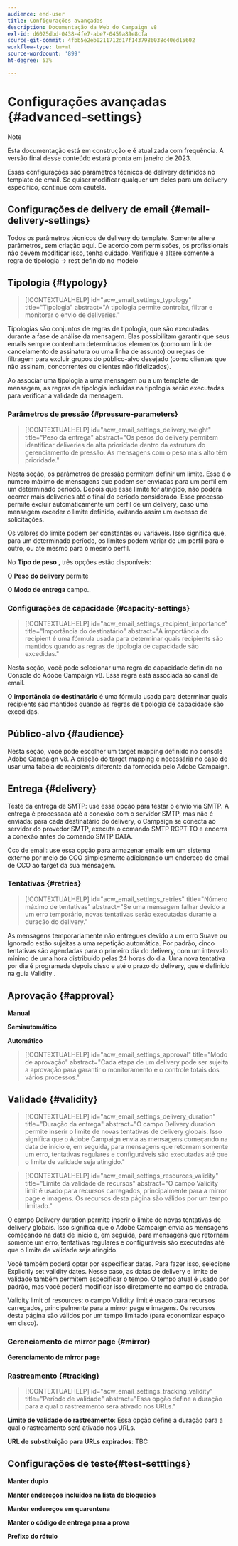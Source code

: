 ```yaml
---
audience: end-user
title: Configurações avançadas
description: Documentação da Web do Campaign v8
exl-id: d6025dbd-0438-4fe7-abe7-0459a89e8cfa
source-git-commit: 4fbb5e2eb0211712d17f1437986038c40ed15602
workflow-type: tm+mt
source-wordcount: '899'
ht-degree: 53%

---
```


# Configurações avançadas {#advanced-settings}

>[!NOTE]
>
>Esta documentação está em construção e é atualizada com frequência. A versão final desse conteúdo estará pronta em janeiro de 2023.

Essas configurações são parâmetros técnicos de delivery definidos no template de email. Se quiser modificar qualquer um deles para um delivery específico, continue com cautela.

## Configurações de delivery de email {#email-delivery-settings}

<!--
October 2022 

Note that this page is for now a placeholder to host Contextualhelp blocks

Do not delete these blocks 

Documentation on this part is targeted for december 2022
-->

Todos os parâmetros técnicos de delivery do template.
Somente altere parâmetros, sem criação aqui.
De acordo com permissões, os profissionais não devem modificar isso, tenha cuidado. Verifique e altere somente a regra de tipologia -> rest definido no modelo

## Tipologia {#typology}

>[!CONTEXTUALHELP]
>id="acw_email_settings_typology"
>title="Tipologia"
>abstract="A tipologia permite controlar, filtrar e monitorar o envio de deliveries."

Tipologias são conjuntos de regras de tipologia, que são executadas durante a fase de análise da mensagem. Elas possibilitam garantir que seus emails sempre contenham determinados elementos (como um link de cancelamento de assinatura ou uma linha de assunto) ou regras de filtragem para excluir grupos do público-alvo desejado (como clientes que não assinam, concorrentes ou clientes não fidelizados).

Ao associar uma tipologia a uma mensagem ou a um template de mensagem, as regras de tipologia incluídas na tipologia serão executadas para verificar a validade da mensagem.

### Parâmetros de pressão {#pressure-parameters}

>[!CONTEXTUALHELP]
>id="acw_email_settings_delivery_weight"
>title="Peso da entrega"
>abstract="Os pesos do delivery permitem identificar deliveries de alta prioridade dentro da estrutura do gerenciamento de pressão. As mensagens com o peso mais alto têm prioridade."

Nesta seção, os parâmetros de pressão permitem definir um limite. Esse é o número máximo de mensagens que podem ser enviadas para um perfil em um determinado período. Depois que esse limite for atingido, não poderá ocorrer mais deliveries até o final do período considerado. Esse processo permite excluir automaticamente um perfil de um delivery, caso uma mensagem exceder o limite definido, evitando assim um excesso de solicitações.

Os valores do limite podem ser constantes ou variáveis. Isso significa que, para um determinado período, os limites podem variar de um perfil para o outro, ou até mesmo para o mesmo perfil.

No **Tipo de peso** , três opções estão disponíveis:

O **Peso do delivery** permite

O **Modo de entrega** campo..

### Configurações de capacidade {#capacity-settings}

>[!CONTEXTUALHELP]
>id="acw_email_settings_recipient_importance"
>title="Importância do destinatário"
>abstract="A importância do recipient é uma fórmula usada para determinar quais recipients são mantidos quando as regras de tipologia de capacidade são excedidas."

Nesta seção, você pode selecionar uma regra de capacidade definida no Console do Adobe Campaign v8. Essa regra está associada ao canal de email.

O **importância do destinatário** é uma fórmula usada para determinar quais recipients são mantidos quando as regras de tipologia de capacidade são excedidas.

## Público-alvo {#audience}

Nesta seção, você pode escolher um target mapping definido no console Adobe Campaign v8. A criação do target mapping é necessária no caso de usar uma tabela de recipients diferente da fornecida pelo Adobe Campaign.

## Entrega {#delivery}

Teste da entrega de SMTP: use essa opção para testar o envio via SMTP. A entrega é processada até a conexão com o servidor SMTP, mas não é enviada: para cada destinatário do delivery, o Campaign se conecta ao servidor do provedor SMTP, executa o comando SMTP RCPT TO e encerra a conexão antes do comando SMTP DATA.

Cco de email: use essa opção para armazenar emails em um sistema externo por meio do CCO simplesmente adicionando um endereço de email de CCO ao target da sua mensagem.

### Tentativas {#retries}

>[!CONTEXTUALHELP]
>id="acw_email_settings_retries"
>title="Número máximo de tentativas"
>abstract="Se uma mensagem falhar devido a um erro temporário, novas tentativas serão executadas durante a duração do delivery."

As mensagens temporariamente não entregues devido a um erro Suave ou Ignorado estão sujeitas a uma repetição automática. Por padrão, cinco tentativas são agendadas para o primeiro dia do delivery, com um intervalo mínimo de uma hora distribuído pelas 24 horas do dia. Uma nova tentativa por dia é programada depois disso e até o prazo do delivery, que é definido na guia Validity .

## Aprovação {#approval}

**Manual**

**Semiautomático**

**Automático**

>[!CONTEXTUALHELP]
>id="acw_email_settings_approval"
>title="Modo de aprovação"
>abstract="Cada etapa de um delivery pode ser sujeita a aprovação para garantir o monitoramento e o controle totais dos vários processos."

## Validade {#validity}

>[!CONTEXTUALHELP]
>id="acw_email_settings_delivery_duration"
>title="Duração da entrega"
>abstract="O campo Delivery duration permite inserir o limite de novas tentativas de delivery globais. Isso significa que o Adobe Campaign envia as mensagens começando na data de início e, em seguida, para mensagens que retornam somente um erro, tentativas regulares e configuráveis são executadas até que o limite de validade seja atingido."

>[!CONTEXTUALHELP]
>id="acw_email_settings_resources_validity"
>title="Limite da validade de recursos"
>abstract="O campo Validity limit é usado para recursos carregados, principalmente para a mirror page e imagens. Os recursos desta página são válidos por um tempo limitado."


O campo Delivery duration permite inserir o limite de novas tentativas de delivery globais. Isso significa que o Adobe Campaign envia as mensagens começando na data de início e, em seguida, para mensagens que retornam somente um erro, tentativas regulares e configuráveis são executadas até que o limite de validade seja atingido.

Você também poderá optar por especificar datas. Para fazer isso, selecione Explicitly set validity dates. Nesse caso, as datas de delivery e limite de validade também permitem especificar o tempo. O tempo atual é usado por padrão, mas você poderá modificar isso diretamente no campo de entrada.

Validity limit of resources: o campo Validity limit é usado para recursos carregados, principalmente para a mirror page e imagens. Os recursos desta página são válidos por um tempo limitado (para economizar espaço em disco).

### Gerenciamento de mirror page {#mirror}

**Gerenciamento de mirror page**

### Rastreamento {#tracking}

>[!CONTEXTUALHELP]
>id="acw_email_settings_tracking_validity"
>title="Período de validade"
>abstract="Essa opção define a duração para a qual o rastreamento será ativado nos URLs."

**Limite de validade do rastreamento**: Essa opção define a duração para a qual o rastreamento será ativado nos URLs.

**URL de substituição para URLs expirados**: TBC


## Configurações de teste{#test-setttings}

**Manter duplo**

**Manter endereços incluídos na lista de bloqueios**

**Manter endereços em quarentena**

**Manter o código de entrega para a prova**

**Prefixo do rótulo**